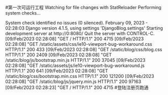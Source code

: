 #第一次可运行工程
Watching for file changes with StatReloader
Performing system checks...

System check identified no issues (0 silenced).
February 09, 2023 - 02:28:03
Django version 4.1.5, using settings 'DjangoBlog.settings'
Starting development server at http://0:8080/
Quit the server with CONTROL-C.
[09/Feb/2023 02:28:08] "GET / HTTP/1.1" 200 4715
[09/Feb/2023 02:28:08] "GET /static/assets/css/ie10-viewport-bug-workaround.css HTTP/1.1" 200 433
[09/Feb/2023 02:28:08] "GET /static/blog/css/blog.css HTTP/1.1" 200 2409
[09/Feb/2023 02:28:08] "GET /static/blog/js/bootstrap.min.js HTTP/1.1" 200 37045
[09/Feb/2023 02:28:08] "GET /static/assets/js/ie10-viewport-bug-workaround.js HTTP/1.1" 200 641
[09/Feb/2023 02:28:08] "GET /static/blog/css/bootstrap.min.css HTTP/1.1" 200 121200
[09/Feb/2023 02:28:08] "GET /static/blog/js/jquery.min.js HTTP/1.1" 200 97163
[09/Feb/2023 02:28:23] "GET / HTTP/1.1" 200 4715
#登陆注册页跑通
